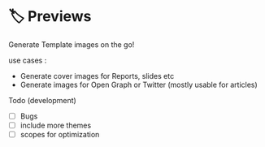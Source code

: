 # 🏷️ Previews

Generate Template images on the go!

use cases : 

- Generate cover images for Reports, slides etc
- Generate images for Open Graph or Twitter (mostly usable for articles)

Todo (development)

-[ ] Bugs 
-[ ] include more themes
-[ ] scopes for optimization